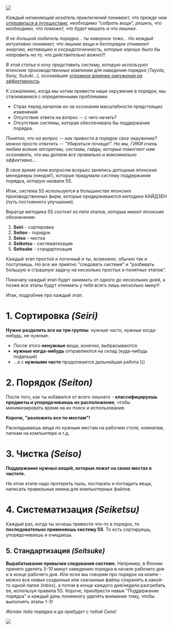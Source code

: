 
<!--
Title: Ниндзя эффективность. Как привести в порядок свое логово за 5 шагов.
PostId: 8869442958006577863
Published: true
-->

![](https://cdn.jsdelivr.net/gh/pashkas/levelupblog/2014%20-%20Ниндзя-эффективность%20Как%20привести%20свое%20логово%20в%20порядок%20за%205%20шагов/1.png)

*Каждый начинающий искатель приключений понимает, что прежде чем [отправиться в путешествие](http://nerdistway.blogspot.com/2013/08/blog-post_5490.html), необходимо "собрать вещи", решить, что необходимо, что поможет, что будет мешать и что лишнее.*

*Я не большой любитель порядка... ты наверное тоже... Но каждый интуитивно понимает, что лишние вещи и беспорядок отнимают энергию, мотивацию и сосредоточенность, которые хорошо было бы направить на то, что действительно важно!!!*

*В этой статье я хочу представить систему, которую используют японские производственные компании для наведения порядка (Tayota, Sony, Suzuki...), осознавшие [огромное влияние окружения на эффективность](https://nerdistway.blogspot.com/2014/06/blog-post.html).*

<!--more-->

К сожалению, когда мы хотим привести наше окружение в порядок, мы сталкиваемся с определенными проблемами:

-   Страх перед началом из-за осознания масштабности предстоящих изменений
-   Отсутствие ответа на вопрос -- с чего начать?
-   Отсутствие системы, которая обеспечивала бы поддержание порядка.

*Понятно, что на вопрос -- как привести в порядок свое окружение? можно просто ответить -- "Убираться почаще!". Но мы, ГИКИ очень любим всякие алгоритмы, системы, гайды, которые помогают нам осознавать, что мы делаем все правильно и максимально эффективно....*

В свое время этим вопросом всерьез занялись дотошные японские менеджеры (ниндзя!), которые придумали систему поддержания порядка, которую назвали 5S.

Итак, система 5S используется в большинстве японских производственных фирм, которые придерживаются методики КАЙДЗЕН (путь постоянного улучшения).

Вкратце методика 5S состоит из пяти этапов, которые имеют японские обозначения:

1.  **Seiri** - сортировка
2.  **Seiton** - порядок
3.  **Seiso** - чистка
4.  **Seiketsu** - систематизация
5.  **Seitsuke** - стандартизация

Каждый этап простой и логичный и ты, возможно, обычно так и поступаешь. Но все же приятно "следовать системе" и "разбивать большую и страшную задачу на несколько простых и понятных этапов".

Поначалу каждый этап будет занимать от одного до нескольких дней, а позже все этапы будут отнимать у тебя всего лишь несколько минут!

Итак, подробнее про каждый этап.

# 1. Сортировка *(Seiri)*

**Нужно разделить все на три группы**: нужные часто, нужные когда-нибудь, не нужные.

-   После этого **ненужные** вещи, конечно, выбрасываются.
-   **нужные когда-нибудь** отправляются на склад (куда-нибудь подальше)
-   ...​а с **нужными часто** продолжается дальнейшая работа )))

# 2. Порядок *(Seiton)*

После того, как ты избавился от всего лишнего - **классифицируешь предметы и упорядочиваешь их расположение**, чтобы минимизировать время на их поиск и использование.

**Короче, "разложить все по местам"!**

Раскладываешь вещи по нужным местам на рабочем столе, комнатам, папкам на компьютере и.т.д.

# 3. Чистка *(Seiso)*

**Поддержание нужных вещей, которые лежат на своих местах в чистоте.**

На этом этапе надо протереть пыль, постирать и погладить вещи, написать правильные имена для компьютерных файлов.

# 4. Систематизация *(Seiketsu)*

Каждый раз, когда ты хочешь привести что-то в порядок, то **последовательно применяешь систему 5S**. То есть сортируешь, упорядочиваешь и очищаешь.

## 5. Стандартизация *(Seitsuke)*

**Вырабатывание привычки следования системе.** Например, в Японии принято уделять 5-10 минут наведению порядка в начале рабочего дня и в конце рабочего дня. Или если мы говорим про порядок на компе - можно все новые созданные или скачанные файлы сохранять в какой-то одной папке (Inbox), а потом в конце каждого дня/недели разгребать ее, используя правила 5S. Короче, приобрести навык "Поддержание порядка" и каждый день понемногу уделять внимание тому, чтобы выполнять этапы 1-3!

*Желаю тебе порядка и да прибудет с тобой Сила!*

![](https://cdn.jsdelivr.net/gh/pashkas/levelupblog/2014%20-%20Ниндзя-эффективность%20Как%20привести%20свое%20логово%20в%20порядок%20за%205%20шагов/2.jpg)

